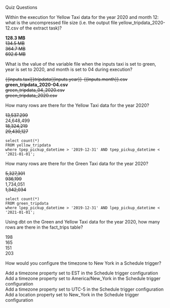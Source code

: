Quiz Questions

Within the execution for Yellow Taxi data for the year 2020 and month 12: what is the uncompressed file size (i.e. the output file yellow_tripdata_2020-12.csv of the extract task)?  

**128.3 MB**  
~~134.5 MB~~  
~~364.7 MB~~  
~~692.6 MB~~  

What is the value of the variable file when the inputs taxi is set to green, year is set to 2020, and month is set to 04 during execution?  

~~{{inputs.taxi}}_tripdata_{{inputs.year}}-{{inputs.month}}.csv~~  
**green_tripdata_2020-04.csv**  
~~green_tripdata_04_2020.csv~~  
~~green_tripdata_2020.csv~~  

How many rows are there for the Yellow Taxi data for the year 2020?  

~~13,537.299~~  
24,648,499  
~~18,324,219~~  
~~29,430,127~~

```
select count(*)
FROM yellow_tripdata
where tpep_pickup_datetime > '2019-12-31' AND tpep_pickup_datetime < '2021-01-01';
```

How many rows are there for the Green Taxi data for the year 2020?  

~~5,327,301~~  
~~936,199~~  
1,734,051  
~~1,342,034~~  

```
select count(*)
FROM green_tripdata
where lpep_pickup_datetime > '2019-12-31' AND lpep_pickup_datetime < '2021-01-01';
```

Using dbt on the Green and Yellow Taxi data for the year 2020, how many rows are there in the fact_trips table?  

198  
165  
151  
203  

How would you configure the timezone to New York in a Schedule trigger?  

Add a timezone property set to EST in the Schedule trigger configuration  
Add a timezone property set to America/New_York in the Schedule trigger configuration  
Add a timezone property set to UTC-5 in the Schedule trigger configuration  
Add a location property set to New_York in the Schedule trigger configuration  
